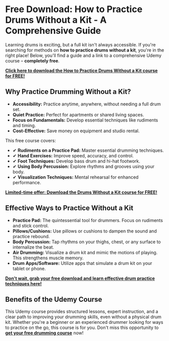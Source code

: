 # Free Download: How to Practice Drums Without a Kit - A Comprehensive Guide

Learning drums is exciting, but a full kit isn't always accessible. If you're searching for methods on **how to practice drums without a kit**, you're in the right place! Below, you'll find a guide and a link to a comprehensive Udemy course – **completely free**.

[**Click here to download the How to Practice Drums Without a Kit course for FREE!**](https://udemywork.com/how-to-practice-drums-without-a-kit)

## Why Practice Drumming Without a Kit?

*   **Accessibility:** Practice anytime, anywhere, without needing a full drum set.
*   **Quiet Practice:** Perfect for apartments or shared living spaces.
*   **Focus on Fundamentals:** Develop essential techniques like rudiments and timing.
*   **Cost-Effective:** Save money on equipment and studio rental.

This free course covers:

*   ✔ **Rudiments on a Practice Pad:** Master essential drumming techniques.
*   ✔ **Hand Exercises:** Improve speed, accuracy, and control.
*   ✔ **Foot Techniques:** Develop bass drum and hi-hat footwork.
*   ✔ **Using Body Percussion:** Explore rhythms and grooves using your body.
*   ✔ **Visualization Techniques:** Mental rehearsal for enhanced performance.

[**Limited-time offer: Download the Drums Without a Kit course for FREE!**](https://udemywork.com/how-to-practice-drums-without-a-kit)

## Effective Ways to Practice Without a Kit

*   **Practice Pad:** The quintessential tool for drummers. Focus on rudiments and stick control.
*   **Pillows/Cushions:** Use pillows or cushions to dampen the sound and practice rebound.
*   **Body Percussion:** Tap rhythms on your thighs, chest, or any surface to internalize the beat.
*   **Air Drumming:** Visualize a drum kit and mimic the motions of playing. This strengthens muscle memory.
*   **Drum Apps/Software:** Utilize apps that simulate a drum kit on your tablet or phone.

[**Don't wait, grab your free download and learn effective drum practice techniques here!**](https://udemywork.com/how-to-practice-drums-without-a-kit)

## Benefits of the Udemy Course

This Udemy course provides structured lessons, expert instruction, and a clear path to improving your drumming skills, even without a physical drum kit. Whether you're a beginner or an experienced drummer looking for ways to practice on the go, this course is for you. Don't miss this opportunity to **[get your free drumming course](https://udemywork.com/how-to-practice-drums-without-a-kit)** now!
